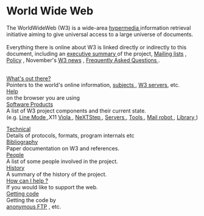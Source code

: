 <!DOCTYPE html>
<html lang="en">
<head>
	<meta charset="UTF-8">
	<meta name="viewport" content="width=device-width, initial-scale=1.0">
	<title>The World Wide Web Project</title>
    <style>
        h1 {
          margin-top: 0px;
        }
      </style>
</head>
<body>
 <h1>World Wide Web</h1>


<p> The WorldWideWeb (W3) is a wide-area
    <a href="https://www.hypermedia"> hypermedia </a>
    information retrieval initiative aiming to give 
    universal access to a large universe of documents.
    <br>
    <br>
Everything there is online about W3 is linked directly or 
indirectly to this document, including an 
<a href="https://www.executivesummary">executive summary </a> 
of the project, 
<a href="https://www.Mailinglists">Mailing lists</a> , 
<a href="https://www.Policy">Policy</a> , November's
<a href="https://www.w3news">W3 news</a> , 
<a href="https://www.faq">Frequently Asked Questions </a>.
<br>
<br>

<a href="https://www.whatout">What's out there?</a>
<br>
Pointers to the world's online information, 
<a href="https://www.subjects">subjects </a>,
<a href="https://www.w3servers">W3 servers</a>, etc.<br>
<a href="https://www.help">Help</a><br>
on the browser you are using <br>
<a href="https://www.SoftwareProducts">Software Products</a><br>
A list of W3 project components and their current state.<br>
 (e.g. <a href="https://www.linemode">Line Mode </a>,X11
 <a href="https://www.viola"> Viola </a>,
 <a href="https://www.NeXTStep"> NeXTStep </a>, 
 <a href="https://www.servers">Servers </a>, 
 <a href="https://www.Tools">Tools </a> , 
 <a href="https://www.mailrobot">Mail robot </a>, 
 <a href="https://www.Library">Library </a>)
<br>

<a href="https://www.Technical.com">Technical</a><br>
      Details of protocols, formats, program internals etc<br>
<a href="https://www.Bibliography.com">Bibliography</a><br>
      Paper documentation on W3 and references.<br>
<a href="https://www.people.com">People</a><br>
      A list of some people involved in the project.<br>
<a href="https://www.history.com">History</a><br>
      A summary of the history of the project.<br>
<a href="https://www.help.com">How can I help ?</a><br>
      If you would like to support the web.<br>
<a href="https://www.Gettingcode.com">Getting code</a><br>
    Getting the code by<br>
<a href="https://www.anonymous.com">anonymous FTP</a> , etc.<br>

</p>
</body>
</html>
